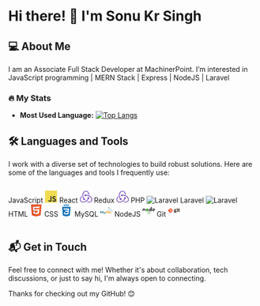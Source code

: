 # Hi there! 👋 I'm Sonu Kr Singh

## 💻 About Me
I am an Associate Full Stack Developer at MachinerPoint. I’m interested in JavaScript programming | MERN Stack | Express | NodeJS | Laravel

### 🔥 My Stats
- **Most Used Language:** [![Top Langs](https://github-readme-stats.vercel.app/api/top-langs/?username=sonusingh176&layout=compact)](https://github.com/sonusingh176)
<!-- 
- **GitHub Stats:** [Include your GitHub statistics here]
-->

## 🛠️ Languages and Tools
I work with a diverse set of technologies to build robust solutions. Here are some of the languages and tools I frequently use:
<div style="display: flex; flex-wrap: wrap; gap: 20px; align-items: center;">
  
 JavaScript <img src="https://github.com/devicons/devicon/blob/master/icons/javascript/javascript-original.svg" alt="Laravel" width="25" height="25" />
React <img src="https://github.com/devicons/devicon/raw/master/icons/redux/redux-original.svg" alt="Laravel" width="25" height="25" />
 Redux <img src="https://github.com/devicons/devicon/raw/master/icons/redux/redux-original.svg" alt="Laravel" width="25" height="25" />
 PHP <img src="https://laravel.com/img/logomark.min.svg" alt="Laravel" width="25" height="25" />
 Laravel <img src="https://laravel.com/img/logomark.min.svg" alt="Laravel" width="25" height="25" />
 HTML <img src="https://github.com/devicons/devicon/raw/master/icons/html5/html5-original.svg" alt="Laravel" width="25" height="25" />
 CSS <img src="https://github.com/devicons/devicon/raw/master/icons/css3/css3-plain-wordmark.svg" alt="Laravel" width="25" height="25" />
 MySQL <img src="https://github.com/devicons/devicon/raw/master/icons/mysql/mysql-original-wordmark.svg" alt="Laravel" width="25" height="25" />
NodeJS <img src="https://github.com/devicons/devicon/raw/master/icons/nodejs/nodejs-original-wordmark.svg" alt="Laravel" width="25" height="25" />
Git <img src="https://github.com/devicons/devicon/raw/master/icons/git/git-original-wordmark.svg" alt="Laravel" width="25" height="25" />
</div>
<!-- 
## 📚 Blog & Social Media
- **Blog:** [Your Blog Link]
- **LinkedIn:** [Your LinkedIn Profile]
- **Twitter:** [Your Twitter Profile]
-->

## 📬 Get in Touch
Feel free to connect with me! Whether it's about collaboration, tech discussions, or just to say hi, I'm always open to connecting.
<!-- 
- **Email:** [sonusingh82601@gmail.com]
- **LinkedIn:** [Your LinkedIn Profile]
- **Twitter:** [Your Twitter Profile]
-->
Thanks for checking out my GitHub! 😊
